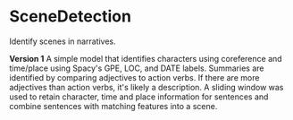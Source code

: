 # SceneDetection
Identify scenes in narratives.

**Version 1**
A simple model that identifies characters using coreference and time/place using Spacy's GPE, LOC, and DATE labels.
Summaries are identified by comparing adjectives to action verbs. If there are more adjectives than action verbs, it's likely a description. 
A sliding window was used to retain character, time and place information for sentences and combine sentences with matching features into a scene.
